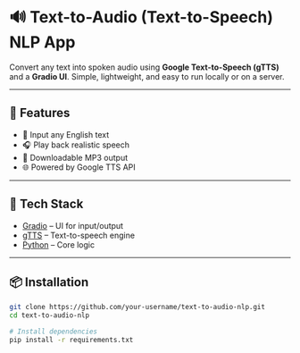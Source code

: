 # 🔊 Text-to-Audio (Text-to-Speech) NLP App

Convert any text into spoken audio using **Google Text-to-Speech (gTTS)** and a **Gradio UI**. Simple, lightweight, and easy to run locally or on a server.

---

## 🚀 Features

- 📝 Input any English text
- 🎧 Play back realistic speech
- 💾 Downloadable MP3 output
- 🌐 Powered by Google TTS API

---


## 🧠 Tech Stack

- [Gradio](https://gradio.app/) – UI for input/output
- [gTTS](https://pypi.org/project/gTTS/) – Text-to-speech engine
- [Python](https://www.python.org/) – Core logic

---

## 📦 Installation

```bash
git clone https://github.com/your-username/text-to-audio-nlp.git
cd text-to-audio-nlp

# Install dependencies
pip install -r requirements.txt
